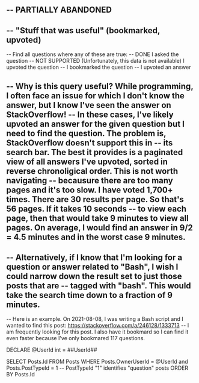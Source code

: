 -- PARTIALLY ABANDONED
--
-- "Stuff that was useful" (bookmarked, upvoted)
--
-- Find all questions where any of these are true:
-- DONE I asked the question
-- NOT SUPPORTED (Unfortunately, this data is not available) I upvoted the question
-- I bookmarked the question
-- I upvoted an answer


-- Why is this query useful? While programming, I often face an issue for which I don't know the answer, but I know I've seen the answer on StackOverflow!
-- In these cases, I've likely upvoted an answer for the given question but I need to find the question. The problem is, StackOverflow doesn't support this in
-- its search bar. The best it provides is a paginated view of all answers I've upvoted, sorted in reverse chronoligical order. This is not worth navigating
-- becausure there are too many pages and it's too slow. I have voted 1,700+ times. There are 30 results per page. So that's 56 pages. If it takes 10 seconds
-- to view each page, then that would take 9 minutes to view all pages. On average, I would find an answer in 9/2 = 4.5 minutes and in the worst case 9 minutes.
--
-- Alternatively, if I know that I'm looking for a question or answer related to "Bash", I wish I could narrow down the result set to just those posts that are
-- tagged with "bash". This would take the search time down to a fraction of 9 minutes.
--
-- Here is an example. On 2021-08-08, I was writing a Bash script and I wanted to find this post: https://stackoverflow.com/a/246128/1333713
-- I am frequently looking for this post. I also have it bookmard so I can find it even faster because I've only bookmared 117 questions.


DECLARE @UserId int = ##UserId##



SELECT
    Posts.Id
FROM Posts
WHERE 
    Posts.OwnerUserId = @UserId
    and Posts.PostTypeId = 1 -- PostTypeId "1" identifies "question" posts
ORDER BY Posts.Id
